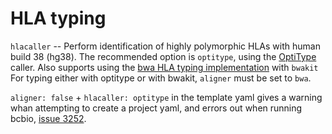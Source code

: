 # HLA typing

`hlacaller` -- Perform identification of highly polymorphic HLAs with human build 38 (hg38).
The recommended option is `optitype`, using the [OptiType](https://github.com/FRED-2/OptiType) caller.
Also supports using the [bwa HLA typing implementation](https://github.com/lh3/bwa/blob/master/README-alt.md#hla-typing) with `bwakit`
For typing either with optitype or with bwakit, `aligner` must be set to `bwa`. 

`aligner: false` + `hlacaller: optitype` in the template yaml gives a warning whan attempting to create a project yaml,
and errors out when running bcbio, [issue 3252](https://github.com/bcbio/bcbio-nextgen/issues/3252). 
